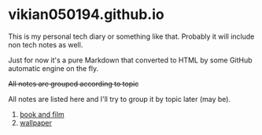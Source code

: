 # vikian050194.github.io

This is my personal tech diary or something like that. Probably it will include non tech notes as well.

Just for now it's a pure Markdown that converted to HTML by some GitHub automatic engine on the fly.

~~All notes are grouped according to topic~~

All notes are listed here and I'll try to group it by topic later (may be).

1. [book and film](book_and_film.md)
2. [wallpaper](wallpaper.md)